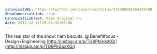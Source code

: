 ```yaml
---
canonicalURL: https://twitter.com/jmjordan/status/278588600164159488
ShowCanonicalLink: true
CanonicalLinkText: View original on
date: 2012-12-11T19:54:32+00:00
---
```

The real star of the show: ham biscuits. @ Benefitfocus - Design+Engineering [http://instagr.am/p/TG9PkGoxKQ/](http://instagr.am/p/TG9PkGoxKQ/)